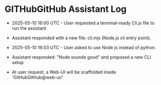 # GITHubGitHub Assistant Log

- 2025-05-10 16:00 UTC - User requested a terminal-ready Cli.js file to run the assistant
- Assistant responded with a new file: cli.mjs (Node.js cli entry point).

- 2025-05-10 16:03 UTC - User asked to use Node js instead of python.
- Assistant responded: "Node sounds good" and proposed a new CLI setup

- At user request, a Web-UI will be scaffolded inside 'GitHubGitHub@web-ui/'
